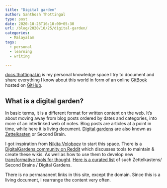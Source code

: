 ```yaml
---
title: "Digital garden"
author: Santhosh Thottingal
type: post
date: 2020-10-25T16:10:00+05:30
url: /blog/2020/10/25/digital-garden/
categories:
  - Malayalam
tags:
  - personal
  - learning
  - writing

---
```


[docs.thottingal.in](https://docs.thottingal.in) is my personal knowledge space I try to document and share everything I know about this world in form of an online [GitBook](https://gitbook.com) hosted on [GitHub](https://github.com/santhoshtr/docs).

## What is a digital garden?

In basic terms, it is a different format for written content on the web. It’s about moving away from blog posts ordered by dates and categories, into more of an interlinked web of notes. Blog posts are articles at a point in time, while here it is living document. [Digital gardens](https://joelhooks.com/digital-garden) are also known as [Zettelkasten](https://en.wikipedia.org/wiki/Zettelkasten) or Second Brain.

I got inspiration from [Nikita Voloboev](https://wiki.nikitavoloboev.xyz/) to start this space. There is a [DigitalGardens community on Reddit](https://www.reddit.com/r/DigitalGardens/) which discusses tools to maintain & create these wikis. As well as how to use them to develop new [transformative tools for thought](https://numinous.productions/ttft/). [Here is a curated list](https://github.com/KasperZutterman/Second-Brain) of such Zettelkastens/ Second Brains / Digital Gardens.

There is no permananent links in this site, except the domain. Since this is a living document, I rearrange the content very often.
